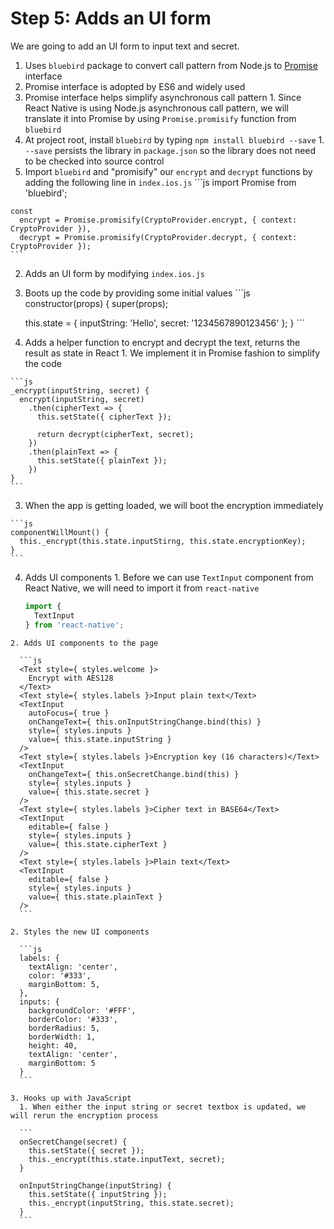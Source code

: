 # Step 5: Adds an UI form

We are going to add an UI form to input text and secret.

1. Uses `bluebird` package to convert call pattern from Node.js to [Promise](http://wiki.commonjs.org/wiki/Promises/A) interface
  1. Promise interface is adopted by ES6 and widely used
  2. Promise interface helps simplify asynchronous call pattern
    1. Since React Native is using Node.js asynchronous call pattern, we will translate it into Promise by using `Promise.promisify` function from `bluebird`
  3. At project root, install `bluebird` by typing `npm install bluebird --save`
    1. `--save` persists the library in `package.json` so the library does not need to be checked into source control
  4. Import `bluebird` and "promisify" our `encrypt` and `decrypt` functions by adding the following line in `index.ios.js`
    ```js
    import Promise from 'bluebird';

    const
      encrypt = Promise.promisify(CryptoProvider.encrypt, { context: CryptoProvider }),
      decrypt = Promise.promisify(CryptoProvider.decrypt, { context: CryptoProvider });
    ```

2. Adds an UI form by modifying `index.ios.js`
  1. Boots up the code by providing some initial values
    ```js
    constructor(props) {
      super(props);

      this.state = {
        inputString: 'Hello',
        secret: '1234567890123456'
      };
    }
    ```

  2. Adds a helper function to encrypt and decrypt the text, returns the result as state in React
    1. We implement it in Promise fashion to simplify the code

    ```js
    _encrypt(inputString, secret) {
      encrypt(inputString, secret)
        .then(cipherText => {
          this.setState({ cipherText });

          return decrypt(cipherText, secret);
        })
        .then(plainText => {
          this.setState({ plainText });
        })
    }
    ```

  3. When the app is getting loaded, we will boot the encryption immediately

    ```js
    componentWillMount() {
      this._encrypt(this.state.inputStirng, this.state.encryptionKey);
    }
    ```

  4. Adds UI components
    1. Before we can use `TextInput` component from React Native, we will need to import it from `react-native`

      ```js
      import {
        TextInput
      } from 'react-native';
      ```

    2. Adds UI components to the page

      ```js
      <Text style={ styles.welcome }>
        Encrypt with AES128
      </Text>
      <Text style={ styles.labels }>Input plain text</Text>
      <TextInput
        autoFocus={ true }
        onChangeText={ this.onInputStringChange.bind(this) }
        style={ styles.inputs }
        value={ this.state.inputString }
      />
      <Text style={ styles.labels }>Encryption key (16 characters)</Text>
      <TextInput
        onChangeText={ this.onSecretChange.bind(this) }
        style={ styles.inputs }
        value={ this.state.secret }
      />
      <Text style={ styles.labels }>Cipher text in BASE64</Text>
      <TextInput
        editable={ false }
        style={ styles.inputs }
        value={ this.state.cipherText }
      />
      <Text style={ styles.labels }>Plain text</Text>
      <TextInput
        editable={ false }
        style={ styles.inputs }
        value={ this.state.plainText }
      />
      ```

    2. Styles the new UI components

      ```js
      labels: {
        textAlign: 'center',
        color: '#333',
        marginBottom: 5,
      },
      inputs: {
        backgroundColor: '#FFF',
        borderColor: '#333',
        borderRadius: 5,
        borderWidth: 1,
        height: 40,
        textAlign: 'center',
        marginBottom: 5
      }
      ```

    3. Hooks up with JavaScript 
      1. When either the input string or secret textbox is updated, we will rerun the encryption process 

      ```
      onSecretChange(secret) {
        this.setState({ secret });
        this._encrypt(this.state.inputText, secret);
      }

      onInputStringChange(inputString) {
        this.setState({ inputString });
        this._encrypt(inputString, this.state.secret);
      }
      ```
